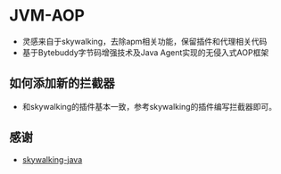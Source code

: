 # JVM-AOP

+ 灵感来自于skywalking，去除apm相关功能，保留插件和代理相关代码
+ 基于Bytebuddy字节码增强技术及Java Agent实现的无侵入式AOP框架

## 如何添加新的拦截器

+ 和skywalking的插件基本一致，参考skywalking的插件编写拦截器即可。

## 感谢

+ [skywalking-java](https://github.com/apache/skywalking-java)
